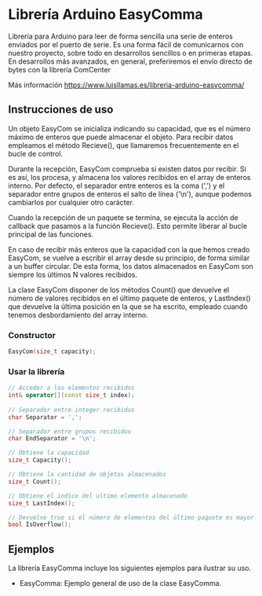 # Librería Arduino EasyComma
Librería para Arduino para leer de forma sencilla una serie de enteros enviados por el puerto de serie. Es una forma fácil de comunicarnos con nuestro proyecto, sobre todo en desarrollos sencillos o en primeras etapas. En desarrollos más avanzados, en general, preferiremos el envío directo de bytes con la librería ComCenter

Más información https://www.luisllamas.es/libreria-arduino-easycomma/

## Instrucciones de uso
Un objeto EasyCom se inicializa indicando su capacidad, que es el número máximo de enteros que puede almacenar el objeto. Para recibir datos empleamos el método Recieve(), que llamaremos frecuentemente en el bucle de control.

Durante la recepción, EasyCom comprueba si existen datos por recibir. Si es así, los procesa, y almacena los valores recibidos en el array de enteros interno. Por defecto, el separador entre enteros es la coma (',') y el separador entre grupos de enteros el salto de línea ('\n'), aunque podemos cambiarlos por cualquier otro carácter.

Cuando la recepción de un paquete se termina, se ejecuta la acción de callback que pasamos a la función Recieve(). Esto permite liberar al bucle principal de las funciones.

En caso de recibir más enteros que la capacidad con la que hemos creado EasyCom, se vuelve a escribir el array desde su principio, de forma similar a un buffer circular. De esta forma, los datos almacenados en EasyCom son siempre los últimos N valores recibidos.

La clase EasyCom disponer de los métodos Count() que devuelve el número de valores recibidos en el último paquete de enteros, y LastIndex() que devuelve la última posición en la que se ha escrito, empleado cuando tenemos desbordamiento del array interno.


### Constructor
```c++
EasyCom(size_t capacity);
```

### Usar la librería
```c++
// Acceder a los elementos recibidos
int& operator[](const size_t index);
	
// Separador entre integer recibidos
char Separator = ',';

// Separador entre grupos recibidos
char EndSeparator = '\n';

// Obtiene la capacidad 
size_t Capacity();

// Obtiene la cantidad de objetos almacenados
size_t Count();

// Obtiene el indice del ultimo elemento almacenado
size_t LastIndex();

// Devuelve true si el número de elementos del último paquete es mayor que la capacidad
bool IsOverflow();
```


## Ejemplos
La librería EasyComma incluye los siguientes ejemplos para ilustrar su uso.
* EasyComma: Ejemplo general de uso de la clase EasyComma.
